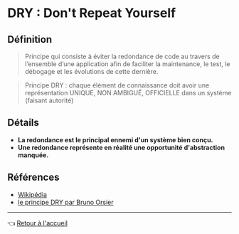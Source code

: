 # DRY : Don't Repeat Yourself

## Définition

>  Principe qui consiste à éviter la redondance de code au travers de l’ensemble d’une application afin de faciliter la maintenance, le test, le débogage et les évolutions de cette dernière.

> Principe DRY : chaque élément de connaissance doit avoir une représentation UNIQUE, NON AMBIGUË, OFFICIELLE dans un système (faisant autorité)

## Détails

* **La redondance est le principal ennemi d'un système bien conçu.**
* **Une redondance représente en réalité une opportunité d'abstraction manquée.**

## Références

* [Wikipédia](https://fr.wikipedia.org/wiki/Ne_vous_r%C3%A9p%C3%A9tez_pas)
* [le principe DRY par Bruno Orsier](https://bruno-orsier.developpez.com/principes/dry/)

---
:point_left: [Retour à l'accueil](README.md)
